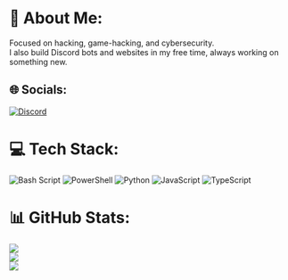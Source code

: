 # 💫 About Me:
Focused on hacking, game-hacking, and cybersecurity.<br>I also build Discord bots and websites in my free time, always working on something new.


## 🌐 Socials:
[![Discord](https://img.shields.io/badge/Discord-%237289DA.svg?logo=discord&logoColor=white)](https://discord.gg/https://discord.gg/U8bNj2fdpM) 

# 💻 Tech Stack:
![Bash Script](https://img.shields.io/badge/bash_script-%23121011.svg?style=for-the-badge&logo=gnu-bash&logoColor=white) ![PowerShell](https://img.shields.io/badge/PowerShell-%235391FE.svg?style=for-the-badge&logo=powershell&logoColor=white) ![Python](https://img.shields.io/badge/python-3670A0?style=for-the-badge&logo=python&logoColor=ffdd54) ![JavaScript](https://img.shields.io/badge/javascript-%23323330.svg?style=for-the-badge&logo=javascript&logoColor=%23F7DF1E) ![TypeScript](https://img.shields.io/badge/typescript-%23007ACC.svg?style=for-the-badge&logo=typescript&logoColor=white)
# 📊 GitHub Stats:
![](https://github-readme-stats.vercel.app/api?username=SJXHUD&theme=dark&hide_border=false&include_all_commits=false&count_private=false)<br/>
![](https://github-readme-streak-stats.herokuapp.com/?user=SJXHUD&theme=dark&hide_border=false)<br/>
![](https://github-readme-stats.vercel.app/api/top-langs/?username=SJXHUD&theme=dark&hide_border=false&include_all_commits=false&count_private=false&layout=compact)
